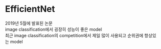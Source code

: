 # EfficientNet   
2019년 5월에 발표된 논문   
image classification에서 굉장히 성능이 좋은 model   
최근 image classification의 competition에서 제일 많이 사용되고 순위권에 항상있는 model
